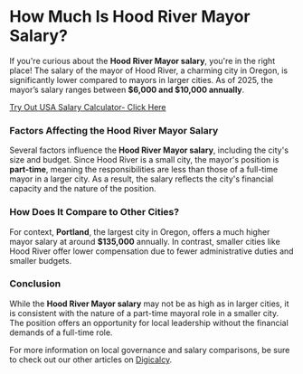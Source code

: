 # How Much Is Hood River Mayor Salary?

If you're curious about the **Hood River Mayor salary**, you're in the right place! The salary of the mayor of Hood River, a charming city in Oregon, is significantly lower compared to mayors in larger cities. As of 2025, the mayor’s salary ranges between **$6,000 and $10,000 annually**.

[Try Out USA Salary Calculator- Click Here](https://www.digicalcy.com/p/salary-calculator.html)

### Factors Affecting the Hood River Mayor Salary

Several factors influence the **Hood River Mayor salary**, including the city's size and budget. Since Hood River is a small city, the mayor's position is **part-time**, meaning the responsibilities are less than those of a full-time mayor in a larger city. As a result, the salary reflects the city's financial capacity and the nature of the position.

### How Does It Compare to Other Cities?

For context, **Portland**, the largest city in Oregon, offers a much higher mayor salary at around **$135,000** annually. In contrast, smaller cities like Hood River offer lower compensation due to fewer administrative duties and smaller budgets.

### Conclusion

While the **Hood River Mayor salary** may not be as high as in larger cities, it is consistent with the nature of a part-time mayoral role in a smaller city. The position offers an opportunity for local leadership without the financial demands of a full-time role.

For more information on local governance and salary comparisons, be sure to check out our other articles on [Digicalcy](https://www.digicalcy.com/).

